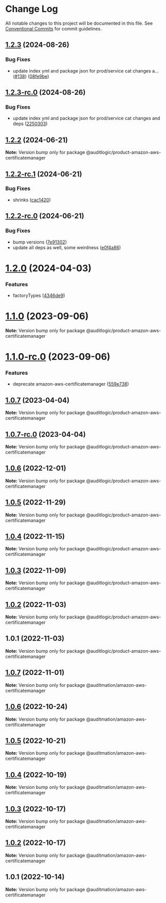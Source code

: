 # Change Log

All notable changes to this project will be documented in this file.
See [Conventional Commits](https://conventionalcommits.org) for commit guidelines.

## [1.2.3](https://github.com/auditlogic/product/compare/@auditlogic/product-amazon-aws-certificatemanager@1.2.2...@auditlogic/product-amazon-aws-certificatemanager@1.2.3) (2024-08-26)


### Bug Fixes

* update index yml and package json for prod/service cat changes a… ([#138](https://github.com/auditlogic/product/issues/138)) ([08fe9be](https://github.com/auditlogic/product/commit/08fe9beb1c8457462a19bc69caa02e6212d97e1a))





## [1.2.3-rc.0](https://github.com/auditlogic/product/compare/@auditlogic/product-amazon-aws-certificatemanager@1.2.2...@auditlogic/product-amazon-aws-certificatemanager@1.2.3-rc.0) (2024-08-26)


### Bug Fixes

* update index yml and package json for prod/service cat changes and deps ([2250303](https://github.com/auditlogic/product/commit/225030363a363608240135b7ebed386b28f01e4b))





## [1.2.2](https://github.com/auditlogic/product/compare/@auditlogic/product-amazon-aws-certificatemanager@1.2.2-rc.1...@auditlogic/product-amazon-aws-certificatemanager@1.2.2) (2024-06-21)

**Note:** Version bump only for package @auditlogic/product-amazon-aws-certificatemanager





## [1.2.2-rc.1](https://github.com/auditlogic/product/compare/@auditlogic/product-amazon-aws-certificatemanager@1.2.2-rc.0...@auditlogic/product-amazon-aws-certificatemanager@1.2.2-rc.1) (2024-06-21)


### Bug Fixes

* shrinks ([cac1420](https://github.com/auditlogic/product/commit/cac14200fefcd8183ab69fe89a47bd3f70f563e9))





## [1.2.2-rc.0](https://github.com/auditlogic/product/compare/@auditlogic/product-amazon-aws-certificatemanager@1.2.0...@auditlogic/product-amazon-aws-certificatemanager@1.2.2-rc.0) (2024-06-21)


### Bug Fixes

* bump versions ([7e91302](https://github.com/auditlogic/product/commit/7e913023b8b312150ed7762c32fbbe616be71de5))
* update all deps as well, some weirdness ([e0f4a86](https://github.com/auditlogic/product/commit/e0f4a864714e2d3de6bbf3da014d5312fe53be2f))





# [1.2.0](https://github.com/auditlogic/product/compare/@auditlogic/product-amazon-aws-certificatemanager@1.1.0...@auditlogic/product-amazon-aws-certificatemanager@1.2.0) (2024-04-03)


### Features

* factoryTypes ([4346de9](https://github.com/auditlogic/product/commit/4346de92693aee892fccf725338ffc7b80ab182b))





# [1.1.0](https://github.com/auditlogic/product/compare/@auditlogic/product-amazon-aws-certificatemanager@1.0.7...@auditlogic/product-amazon-aws-certificatemanager@1.1.0) (2023-09-06)

**Note:** Version bump only for package @auditlogic/product-amazon-aws-certificatemanager





# [1.1.0-rc.0](https://github.com/auditlogic/product/compare/@auditlogic/product-amazon-aws-certificatemanager@1.0.7...@auditlogic/product-amazon-aws-certificatemanager@1.1.0-rc.0) (2023-09-06)


### Features

* deprecate amazon-aws-certificatemanager ([559e738](https://github.com/auditlogic/product/commit/559e738eca2d2ce66e74b469619c9caf04ece260))





## [1.0.7](https://github.com/auditlogic/product/compare/@auditlogic/product-amazon-aws-certificatemanager@1.0.6...@auditlogic/product-amazon-aws-certificatemanager@1.0.7) (2023-04-04)

**Note:** Version bump only for package @auditlogic/product-amazon-aws-certificatemanager





## [1.0.7-rc.0](https://github.com/auditlogic/product/compare/@auditlogic/product-amazon-aws-certificatemanager@1.0.6...@auditlogic/product-amazon-aws-certificatemanager@1.0.7-rc.0) (2023-04-04)

**Note:** Version bump only for package @auditlogic/product-amazon-aws-certificatemanager





## [1.0.6](https://github.com/auditlogic/product/compare/@auditlogic/product-amazon-aws-certificatemanager@1.0.5...@auditlogic/product-amazon-aws-certificatemanager@1.0.6) (2022-12-01)

**Note:** Version bump only for package @auditlogic/product-amazon-aws-certificatemanager





## [1.0.5](https://github.com/auditlogic/product/compare/@auditlogic/product-amazon-aws-certificatemanager@1.0.4...@auditlogic/product-amazon-aws-certificatemanager@1.0.5) (2022-11-29)

**Note:** Version bump only for package @auditlogic/product-amazon-aws-certificatemanager





## [1.0.4](https://github.com/auditlogic/product/compare/@auditlogic/product-amazon-aws-certificatemanager@1.0.3...@auditlogic/product-amazon-aws-certificatemanager@1.0.4) (2022-11-15)

**Note:** Version bump only for package @auditlogic/product-amazon-aws-certificatemanager





## [1.0.3](https://github.com/auditlogic/product/compare/@auditlogic/product-amazon-aws-certificatemanager@1.0.2...@auditlogic/product-amazon-aws-certificatemanager@1.0.3) (2022-11-09)

**Note:** Version bump only for package @auditlogic/product-amazon-aws-certificatemanager





## [1.0.2](https://github.com/auditlogic/product/compare/@auditlogic/product-amazon-aws-certificatemanager@1.0.1...@auditlogic/product-amazon-aws-certificatemanager@1.0.2) (2022-11-03)

**Note:** Version bump only for package @auditlogic/product-amazon-aws-certificatemanager





## 1.0.1 (2022-11-03)

**Note:** Version bump only for package @auditlogic/product-amazon-aws-certificatemanager





## [1.0.7](https://github.com/auditmation/store-content/compare/@auditmation/amazon-aws-certificatemanager@1.0.6...@auditmation/amazon-aws-certificatemanager@1.0.7) (2022-11-01)

**Note:** Version bump only for package @auditmation/amazon-aws-certificatemanager





## [1.0.6](https://github.com/auditmation/store-content/compare/@auditmation/amazon-aws-certificatemanager@1.0.5...@auditmation/amazon-aws-certificatemanager@1.0.6) (2022-10-24)

**Note:** Version bump only for package @auditmation/amazon-aws-certificatemanager





## [1.0.5](https://github.com/auditmation/store-content/compare/@auditmation/amazon-aws-certificatemanager@1.0.4...@auditmation/amazon-aws-certificatemanager@1.0.5) (2022-10-21)

**Note:** Version bump only for package @auditmation/amazon-aws-certificatemanager





## [1.0.4](https://github.com/auditmation/store-content/compare/@auditmation/amazon-aws-certificatemanager@1.0.3...@auditmation/amazon-aws-certificatemanager@1.0.4) (2022-10-19)

**Note:** Version bump only for package @auditmation/amazon-aws-certificatemanager





## [1.0.3](https://github.com/auditmation/store-content/compare/@auditmation/amazon-aws-certificatemanager@1.0.2...@auditmation/amazon-aws-certificatemanager@1.0.3) (2022-10-17)

**Note:** Version bump only for package @auditmation/amazon-aws-certificatemanager





## [1.0.2](https://github.com/auditmation/store-content/compare/@auditmation/amazon-aws-certificatemanager@1.0.1...@auditmation/amazon-aws-certificatemanager@1.0.2) (2022-10-17)

**Note:** Version bump only for package @auditmation/amazon-aws-certificatemanager





## 1.0.1 (2022-10-14)

**Note:** Version bump only for package @auditmation/amazon-aws-certificatemanager

